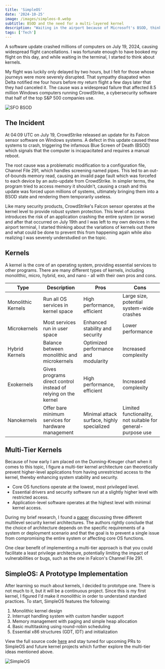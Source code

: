 ```yaml
---
title: 'SimpleOS'
date: '2024-10-25'
image: /images/simpleos-0.webp
subtitle: BSOD and the need for a multi-layered kernel
description: "Waiting in the airport because of Microsoft's BSOD, thinking about multi-tiered kernels."
tags: ['Tech']
---
```


<style jsx>{`
  .prose a {
    text-decoration: underline;
    color: var(--color-accent);
  }
  .prose ol {
    list-style-type: decimal;
    margin-left: 2em; /* Adjust as needed for indentation */
    padding-left: 0.5em; /* Add padding if needed */
  }
  .prose ol li {
    margin-bottom: 0.5em;
    color: var(--color-text-primary);
    line-height: 1.5; /* Adjust line height for better readability */
  }
`}</style>

<div class="tldr-section">

A software update crashed millions of computers on July 19, 2024, causing widespread flight cancellations.
I was fortunate enough to have booked my flight on this day, and while waiting in the terminal, I started to think about kernels.

</div>

My flight was luckily only delayed by two hours, but I felt for those whose journeys were more severely disrupted.
That sympathy disapated when Delta notified me four hours before my return flight a few days later that they had canceled it.
The cause was a widespread failure that affected 8.5 million Windows computers running CrowdStrike, a cybersecurity software that half of
the top S&P 500 companies use.

![SFO BSOD](/images/simpleos-2.webp)

## The Incident

At 04:09 UTC on July 19, CrowdStrike released an update for its Falcon sensor software on Windows systems.
A defect in this update caused these systems to crash, triggering the infamous Blue Screen of Death (BSOD) which signals that the computer is
incapacitated and requires a manual reboot.

The root cause was a problematic modification to a configuration file, Channel File 291, which handles screening named pipes.
This led to an out-of-bounds memory read, causing an invalid page fault which was forcefed to each device by an auto-update from CrowdStrike.
In simpler terms, the program tried to access memory it shouldn't, causing a crash and this update was forced upon millions of systems, ultimately
bringing them into a BSOD state and rendering them temporarily useless.

Like many security products, CrowdStrike's Falcon sensor operates at the kernel level to provide robust system protection.
This level of access introduces the risk of an application crashing the entire system (or worse) and after that occurred on July 19th and I was
left to my own devices in the airport terminal, I started thinking about the variations of kernels out there and what could be done to prevent
this from happening again while also realizing I was severely understudied on the topic.

## Kernels

A kernel is the core of an operating system, providing essential services to other programs. There are many different types of kernels,
including monolithic, micro, hybrid, exo, and nano - all with their own pros and cons.

<table>
  <thead>
    <tr>
      <th>Type</th>
      <th>Description</th>
      <th>Pros</th>
      <th>Cons</th>
    </tr>
  </thead>
  <tbody>
    <tr>
      <td>Monolithic Kernels</td>
      <td>Run all OS services in kernel space</td>
      <td>High performance, efficient</td>
      <td>Large size, potential system-wide crashes</td>
    </tr>
    <tr>
      <td>Microkernels</td>
      <td>Most services run in user space</td>
      <td>Enhanced stability and security</td>
      <td>Lower performance</td>
    </tr>
    <tr>
      <td>Hybrid Kernels</td>
      <td>Balance between monolithic and microkernels</td>
      <td>Optimized performance and modularity</td>
      <td>Increased complexity</td>
    </tr>
    <tr>
      <td>Exokernels</td>
      <td>Gives programs direct control instead of relying on the kernel</td>
      <td>High performance, efficient</td>
      <td>Increased complexity</td>
    </tr>
    <tr>
      <td>Nanokernels</td>
      <td>Offer bare minimum services for hardware management</td>
      <td>Minimal attack surface, highly specialized</td>
      <td>Limited functionality, not suitable for general-purpose use</td>
    </tr>
  </tbody>
</table>

## Multi-Tier Kernels

Because of how early I am placed on the Dunning-Kreuger chart when it comes to this topic, I figure a multi-tier kernel architecture can
theoretically prevent higher-level applications from having unrestricted access to the kernel, thereby enhancing system stability and security.

- Core OS functions operate at the lowest, most privileged level.
- Essential drivers and security software run at a slightly higher level with restricted access.
- Application-level software operates at the highest level with minimal kernel access.

During my brief research, I found a [paper](https://faculty.nps.edu/irvine/Publications/Publications2006/NPS-CS-06-001_Analysis3KernelArchi.pdf)
discussing three different multilevel security kernel architectures. The authors rightly conclude that the choice of architecture depends on the
specific requirements of a system or deployment scenario and that the goal is to prevent a single issue from compromising the entire system or affecting core OS functions.

One clear benefit of implementing a multi-tier approach is that you could facilitate a least privilege architecture, potentially limiting the impact of vulnerabilities or bugs,
such as the one in Falcon's Channel File 291.

## SimpleOS: A Prototype Implementation

After learning so much about kernels, I decided to prototype one. There is not much to it, but it will be a continuous project. Since this is my
first kernel, I figured I'd make it monolithic in order to understand standard practices. To start, SimpleOS features the following:

1. Monolithic kernel design
2. Interrupt handling system with custom handler support
3. Memory management with paging and simple heap allocation
4. Basic multitasking using round-robin scheduling
5. Essential x86 structures (GDT, IDT) and initialization

View the full source code [here](https://github.com/zacharyr0th/SimpleOS) and stay tuned for upcoming PRs to SimpleOS and future kernel projects which further explore the multi-tier ideas mentioned above.

![SimpleOS](/images/simpleos-1.webp)
